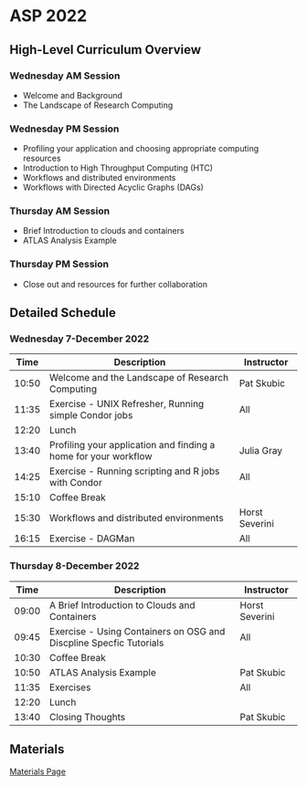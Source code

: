 # ASP 2022

## High-Level Curriculum Overview

### Wednesday AM Session

   * Welcome and Background
   * The Landscape of Research Computing
   
### Wednesday PM Session

   * Profiling your application and choosing appropriate computing resources
   * Introduction to High Throughput Computing (HTC)
   * Workflows and distributed environments
   * Workflows with Directed Acyclic Graphs (DAGs)
   
### Thursday AM Session

   * Brief Introduction to clouds and containers
   * ATLAS Analysis Example
   
### Thursday PM Session

   * Close out and resources for further collaboration
   
## Detailed Schedule

### Wednesday 7-December 2022

| Time  | Description                                                         | Instructor       |
|-------|---------------------------------------------------------------------|------------------|
| 10:50 | Welcome and the Landscape of Research Computing                     | Pat Skubic       |
| 11:35 | Exercise - UNIX Refresher, Running simple Condor jobs               | All              |
| 12:20 | Lunch                                                               |                  |
| 13:40 | Profiling your application and finding a home for your workflow     | Julia Gray       |
| 14:25 | Exercise - Running scripting and R jobs with Condor                 | All              |
| 15:10 | Coffee Break                                                        |                  |
| 15:30 | Workflows and distributed environments                              | Horst Severini   |
| 16:15 | Exercise - DAGMan                                                   | All              |

### Thursday 8-December 2022

| Time  | Description                                                         | Instructor       |
|-------|---------------------------------------------------------------------|------------------|
| 09:00 | A Brief Introduction to Clouds and Containers                       | Horst Severini   |
| 09:45 | Exercise - Using Containers on OSG and Discpline Specfic Tutorials  | All              |
| 10:30 | Coffee Break                                                        |                  |
| 10:50 | ATLAS Analysis Example                                              | Pat Skubic       |
| 11:35 | Exercises                                                           | All              |
| 12:20 | Lunch                                                               |                  |
| 13:40 | Closing Thoughts                                                    | Pat Skubic       |

## Materials

[Materials Page](/ASP2022/ASP2022_Materials/)
